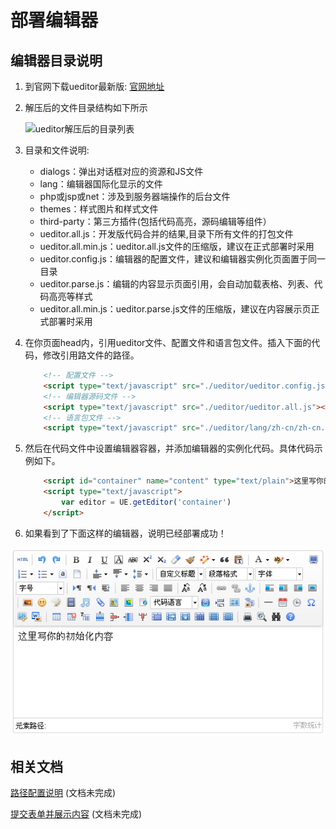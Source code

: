 # 部署编辑器

## 编辑器目录说明

1. 到官网下载ueditor最新版: [官网地址](http://ueditor.baidu.com/website/download.html#ueditor "ueditor官网地址")

2. 解压后的文件目录结构如下所示

	![ueditor解压后的目录列表](http://www.ueditorbbs.com/data/attachment/forum/201311/01/173606n69mm6rku9ld05m2.png)

3. 目录和文件说明:

	* dialogs：弹出对话框对应的资源和JS文件
	* lang：编辑器国际化显示的文件
	* php或jsp或net：涉及到服务器端操作的后台文件
	* themes：样式图片和样式文件
	* third-party：第三方插件(包括代码高亮，源码编辑等组件）
	* ueditor.all.js：开发版代码合并的结果,目录下所有文件的打包文件
	* ueditor.all.min.js：ueditor.all.js文件的压缩版，建议在正式部署时采用
	* ueditor.config.js：编辑器的配置文件，建议和编辑器实例化页面置于同一目录
	* ueditor.parse.js：编辑的内容显示页面引用，会自动加载表格、列表、代码高亮等样式
	* ueditor.all.min.js：ueditor.parse.js文件的压缩版，建议在内容展示页正式部署时采用

4. 在你页面head内，引用ueditor文件、配置文件和语言包文件。插入下面的代码，修改引用路文件的路径。

	```html
		<!-- 配置文件 -->
		<script type="text/javascript" src="./ueditor/ueditor.config.js"></script>
		<!-- 编辑器源码文件 -->
		<script type="text/javascript" src="./ueditor/ueditor.all.js"></script>
		<!-- 语言包文件 -->
		<script type="text/javascript" src="./ueditor/lang/zh-cn/zh-cn.js"></script>
	```

5. 然后在代码文件中设置编辑器容器，并添加编辑器的实例化代码。具体代码示例如下。

	```html
		<script id="container" name="content" type="text/plain">这里写你的初始化内容</script>
		<script type="text/javascript">
	    	var editor = UE.getEditor('container')
		</script>
	```

6. 如果看到了下面这样的编辑器，说明已经部署成功！

![demo.png](images/demo.png)

## 相关文档

[路径配置说明](路径配置说明.md "百度") (文档未完成)

[提交表单并展示内容](提交表单并展示内容.md "提交表单并展示内容") (文档未完成)